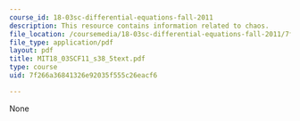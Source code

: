 ```yaml
---
course_id: 18-03sc-differential-equations-fall-2011
description: This resource contains information related to chaos.
file_location: /coursemedia/18-03sc-differential-equations-fall-2011/7f266a36841326e92035f555c26eacf6_MIT18_03SCF11_s38_5text.pdf
file_type: application/pdf
layout: pdf
title: MIT18_03SCF11_s38_5text.pdf
type: course
uid: 7f266a36841326e92035f555c26eacf6

---
```

None